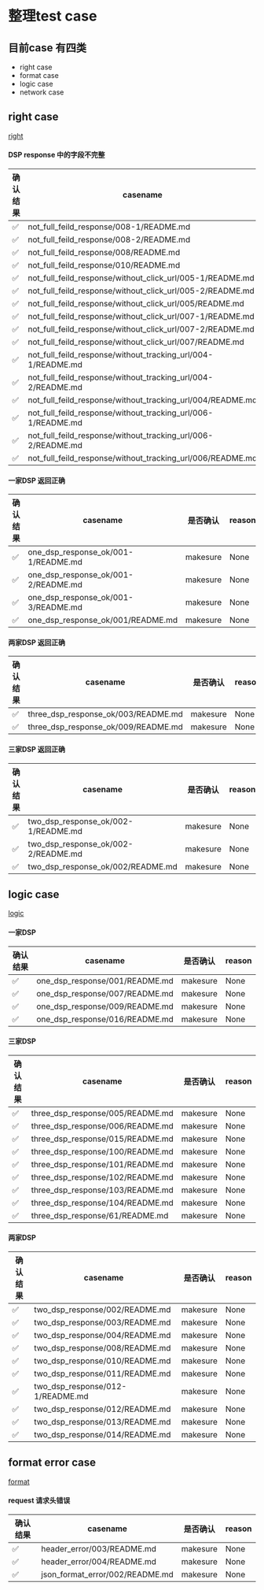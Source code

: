 # **整理test case**

## 目前case 有四类

- right case
- format case
- logic case
- network case

## right case

[right](https://github.com/adleida/TestCase/tree/master/right)

####  DSP response 中的字段不完整

| 确认结果           | casename                                                     | 是否确认 | reason |
|--------------------|--------------------------------------------------------------|----------|--------|
| :white_check_mark: | not_full_feild_response/008-1/README.md                      | makesure | None   |
| :white_check_mark: | not_full_feild_response/008-2/README.md                      | makesure | None   |
| :white_check_mark: | not_full_feild_response/008/README.md                        | makesure | None   |
| :white_check_mark: | not_full_feild_response/010/README.md                        | makesure | None   |
| :white_check_mark: | not_full_feild_response/without_click_url/005-1/README.md    | makesure | None   |
| :white_check_mark: | not_full_feild_response/without_click_url/005-2/README.md    | makesure | None   |
| :white_check_mark: | not_full_feild_response/without_click_url/005/README.md      | makesure | None   |
| :white_check_mark: | not_full_feild_response/without_click_url/007-1/README.md    | makesure | None   |
| :white_check_mark: | not_full_feild_response/without_click_url/007-2/README.md    | makesure | None   |
| :white_check_mark: | not_full_feild_response/without_click_url/007/README.md      | makesure | None   |
| :white_check_mark: | not_full_feild_response/without_tracking_url/004-1/README.md | makesure | None   |
| :white_check_mark: | not_full_feild_response/without_tracking_url/004-2/README.md | makesure | None   |
| :white_check_mark: | not_full_feild_response/without_tracking_url/004/README.md   | makesure | None   |
| :white_check_mark: | not_full_feild_response/without_tracking_url/006-1/README.md | makesure | None   |
| :white_check_mark: | not_full_feild_response/without_tracking_url/006-2/README.md | makesure | None   |
| :white_check_mark: | not_full_feild_response/without_tracking_url/006/README.md   | makesure | None   |

#### 一家DSP 返回正确

| 确认结果           | casename                            | 是否确认 | reason |
|--------------------|-------------------------------------|----------|--------|
| :white_check_mark: | one_dsp_response_ok/001-1/README.md | makesure | None   |
| :white_check_mark: | one_dsp_response_ok/001-2/README.md | makesure | None   |
| :white_check_mark: | one_dsp_response_ok/001-3/README.md | makesure | None   |
| :white_check_mark: | one_dsp_response_ok/001/README.md   | makesure | None   |

#### 两家DSP 返回正确

| 确认结果           | casename                            | 是否确认 | reason |
|--------------------|-------------------------------------|----------|--------|
| :white_check_mark: | three_dsp_response_ok/003/README.md | makesure | None   |
| :white_check_mark: | three_dsp_response_ok/009/README.md | makesure | None   |

#### 三家DSP 返回正确

| 确认结果          | casename                            | 是否确认  | reason |
|-------------------|-------------------------------------|-----------|--------|
| :white_check_mark:| two_dsp_response_ok/002-1/README.md | makesure  | None   |
| :white_check_mark:| two_dsp_response_ok/002-2/README.md | makesure  | None   |
| :white_check_mark:| two_dsp_response_ok/002/README.md   | makesure  | None   |


## logic case

[logic](https://github.com/adleida/TestCase/tree/master/logic)

#### 一家DSP

| 确认结果          | casename                       | 是否确认  | reason |
|-------------------|--------------------------------|-----------|--------|
| :white_check_mark:| one_dsp_response/001/README.md | makesure  | None   |
| :white_check_mark:| one_dsp_response/007/README.md | makesure  | None   |
| :white_check_mark:| one_dsp_response/009/README.md | makesure  | None   |
| :white_check_mark:| one_dsp_response/016/README.md | makesure  | None   |

#### 三家DSP

| 确认结果          | casename                         | 是否确认  | reason |
|-------------------|----------------------------------|-----------|--------|
| :white_check_mark:| three_dsp_response/005/README.md | makesure  | None   |
| :white_check_mark:| three_dsp_response/006/README.md | makesure  | None   |
| :white_check_mark:| three_dsp_response/015/README.md | makesure  | None   |
| :white_check_mark:| three_dsp_response/100/README.md | makesure  | None   |
| :white_check_mark:| three_dsp_response/101/README.md | makesure  | None   |
| :white_check_mark:| three_dsp_response/102/README.md | makesure  | None   |
| :white_check_mark:| three_dsp_response/103/README.md | makesure  | None   |
| :white_check_mark:| three_dsp_response/104/README.md | makesure  | None   |
| :white_check_mark:| three_dsp_response/61/README.md  | makesure  | None   |

#### 两家DSP

| 确认结果           | casename                         | 是否确认  | reason |
|--------------------|----------------------------------|-----------|--------|
| :white_check_mark: | two_dsp_response/002/README.md   | makesure  | None   |
| :white_check_mark: | two_dsp_response/003/README.md   | makesure  | None   |
| :white_check_mark: | two_dsp_response/004/README.md   | makesure  | None   |
| :white_check_mark: | two_dsp_response/008/README.md   | makesure  | None   |
| :white_check_mark: | two_dsp_response/010/README.md   | makesure  | None   |
| :white_check_mark: | two_dsp_response/011/README.md   | makesure  | None   |
| :white_check_mark: | two_dsp_response/012-1/README.md | makesure  | None   |
| :white_check_mark: | two_dsp_response/012/README.md   | makesure  | None   |
| :white_check_mark: | two_dsp_response/013/README.md   | makesure  | None   |
| :white_check_mark: | two_dsp_response/014/README.md   | makesure  | None   |


## format error case

[format](https://github.com/adleida/TestCase/tree/master/format)

#### request 请求头错误

| 确认结果           | casename                        | 是否确认 | reason |
|--------------------|---------------------------------|----------|--------|
| :white_check_mark: | header_error/003/README.md      | makesure | None   |
| :white_check_mark: | header_error/004/README.md      | makesure | None   |
| :white_check_mark: | json_format_error/002/README.md | makesure | None   |
